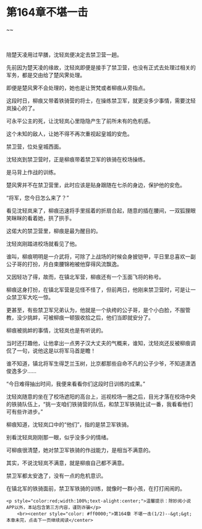 # 第164章不堪一击
~~
    	    <p name="pagetop" href="javascript:void(0);" onclick="return false" style="line-height: 35px;padding: 10px;color: #333;"> </p><p>陪楚天凌用过早膳，沈轻岚便决定去禁卫营一趟。</p><p>先前因为楚天凌的缘故，沈轻岚即便是接手了禁卫营，也没有正式去处理过相关的军务，都是交由给了楚风霁处理。</p><p>即便是楚风霁不会处理的，她也是让贺梵或者柳痕从旁指点。</p><p>这段时日，柳痕又带着铁骑营的将士，在操练禁卫军，就更没多少事情，需要沈轻岚操心的了。</p><p>可永平公主的死，让沈轻岚心里隐隐产生了前所未有的危机感。</p><p>这个未知的敌人，让她不得不再次重视起皇城的安危。</p><p>禁卫营，位处皇城西面。</p><p>沈轻岚到禁卫营时，正是柳痕带着禁卫军的铁骑在校场操练。</p><p>是马背上作战的训练。</p><p>楚风霁并不在禁卫营里，此时应该是贴身跟随在七杀的身边，保护他的安危。</p><p>“将军，您今日怎么来了？”</p><p>看见沈轻岚来了，柳痕迅速将手里摇着的折扇合起，随意的插在腰间，一双狐狸眼笑眯眯的看着她，拱了拱手。</p><p>这偌大的禁卫营里，柳痕是最为醒目的。</p><p>沈轻岚刚踏进校场就看见了他。</p><p>谁叫，柳痕明明是一介武将，可除了上战场的时候会身披铠甲，平日里总喜欢一副公子哥的打扮，月白束腰锦袍被他穿得风流飘逸。</p><p>又因轻功了得，故而，在镇北军营，柳痕还有一个玉面飞将的称号。</p><p>柳痕这身打扮，在镇北军营是见怪不怪了，但前两日，他刚来禁卫营时，可是让一众禁卫军大吃一惊。</p><p>更甚至，有些禁卫军兄弟认为，他就是一个纨绔的公子哥，是个小白脸，不服管教，没少挑衅，可被柳痕一顿狠收拾之后，他们当即就安分了。</p><p>柳痕被挑衅的事情，沈轻岚也是有听说的。</p><p>当时还打趣他，让他拿出一点男子汉大丈夫的气概来，谁知，沈轻岚还反被柳痕调侃了一句，说他这是以将军马首是瞻！</p><p>谁不知道，镇北将军生得芝兰玉树，比京都那些自命不凡的公子少爷，不知道潇洒俊逸多少……</p><p>“今日难得抽出时间，我便来看看你们这段时日训练的成果。”</p><p>沈轻岚随意的坐在了校场遮阳的高台上，巡视校场一圈之后，目光才落在校场中央的铁骑队伍上，“挑一支咱们铁骑营的队伍，和禁卫军铁骑比试一番，我看看他们可有些许进步。”</p><p>柳痕知道，沈轻岚口中的“他们”，指的是禁卫军铁骑。</p><p>别看沈轻岚刚刚那一眼，似乎没多少的情绪。</p><p>可柳痕很清楚，她对禁卫军铁骑的作战能力，是相当不满意的。</p><p>其实，不说沈轻岚不满意，就是柳痕自己都不满意。</p><p>禁卫军都太安逸了，没有一点的危机意识。</p><p>在镇北军的铁骑面前，禁卫军铁骑的训练，就像时一群小孩，在打打闹闹的。</p>
    	
   	<p style="color:red;width:100%;text-alight:center;">温馨提示：除妙阅小说APP以外，本站包含第三方内容，谨防诈骗</p>
    	<br><center style="color: #ff0000;">第164章 不堪一击(1/2)--&gt;&gt;本章未完，点击下一页继续阅读</center>
    	